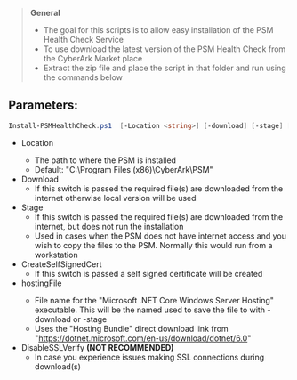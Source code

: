 > **General**
> - The goal for this scripts is to allow easy installation of the PSM Health Check Service
> - To use download the latest version of the PSM Health Check from the CyberArk Market place
> - Extract the zip file and place the script in that folder and run using the commands below
## Parameters:
```powershell
Install-PSMHealthCheck.ps1  [-Location <string>] [-download] [-stage] [-hostingFile <string>] [-DisableSSLVerify] [<CommonParameters>]

```
- Location <string>
	- The path to where the PSM is installed
    - Default: "C:\Program Files (x86)\CyberArk\PSM"
- Download
    - If this switch is passed the required file(s) are downloaded from the internet otherwise local version will be used
- Stage
    - If this switch is passed the required file(s) are downloaded from the internet, but does not run the installation
    - Used in cases when the PSM does not have internet access and you wish to copy the files to the PSM. Normally this would run from a workstation
- CreateSelfSignedCert
    - If this switch is passed a self signed certificate will be created
- hostingFile <String>
    - File name for the "Microsoft .NET Core Windows Server Hosting" executable. This will be the named used to save the file to with -download or -stage
    - Uses the "Hosting Bundle" direct download link from "https://dotnet.microsoft.com/en-us/download/dotnet/6.0"
- DisableSSLVerify
	**(NOT RECOMMENDED)**
	- In case you experience issues making SSL connections during download(s)
